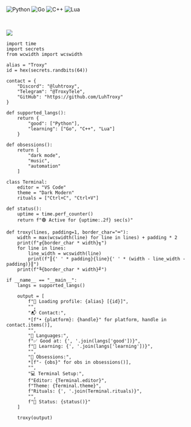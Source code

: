 ![Python](https://img.shields.io/badge/python-3670A0?style=for-the-badge&logo=python&logoColor=ffdd54) ![Go](https://img.shields.io/badge/go-%2300ADD8.svg?style=for-the-badge&logo=go&logoColor=white) ![C++](https://img.shields.io/badge/c++-%2300599C.svg?style=for-the-badge&logo=c%2B%2B&logoColor=white) ![Lua](https://img.shields.io/badge/lua-%232C2D72.svg?style=for-the-badge&logo=lua&logoColor=white)

<br>

![](https://nirzak-streak-stats.vercel.app/?user=luhtroxy&theme=transparent&hide_border=false)



```
import time
import secrets
from wcwidth import wcswidth

alias = "Troxy"
id = hex(secrets.randbits(64))

contact = {
    "Discord": "@luhtroxy",
    "Telegram": "@TroxyTele",
    "GitHub": "https://github.com/LuhTroxy"
}

def supported_langs():
    return {
        "good": ["Python"],
        "learning": ["Go", "C++", "Lua"]
    }

def obsessions():
    return [
        "dark mode",
        "music",
        "automation"
    ]

class Terminal:
    editor = "VS Code"
    theme = "Dark Modern"
    rituals = ["Ctrl+C", "Ctrl+V"]

def status():
    uptime = time.perf_counter()
    return f"🟢 Active for {uptime:.2f} sec(s)"

def troxy(lines, padding=1, border_char="═"):
    width = max(wcswidth(line) for line in lines) + padding * 2
    print(f"╔{border_char * width}╗")
    for line in lines:
        line_width = wcswidth(line)
        print(f"║{' ' * padding}{line}{' ' * (width - line_width - padding)}║")
    print(f"╚{border_char * width}╝")

if __name__ == "__main__":
    langs = supported_langs()

    output = [
        f"👤 Loading profile: {alias} [{id}]",
        "",
        "📬 Contact:",
        *[f"• {platform}: {handle}" for platform, handle in contact.items()],
        "",
        "🧠 Languages:",
        f"✅ Good at: {', '.join(langs['good'])}",
        f"🚧 Learning: {', '.join(langs['learning'])}",
        "",
        "🎯 Obsessions:",
        *[f"- {obs}" for obs in obsessions()],
        "",
        "💻 Terminal Setup:",
        f"Editor: {Terminal.editor}",
        f"Theme: {Terminal.theme}",
        f"Rituals: {', '.join(Terminal.rituals)}",
        "",
        f"📡 Status: {status()}"
    ]

    troxy(output)
```
